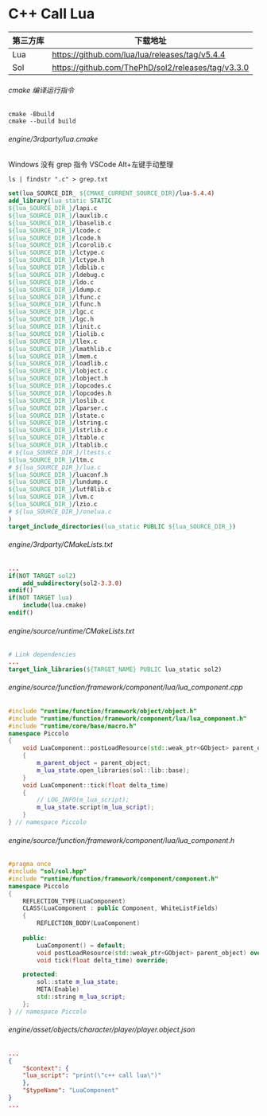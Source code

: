 # C++ Call Lua

| 第三方库 | 下载地址                                           |
| -------- | -------------------------------------------------- |
| Lua      | https://github.com/lua/lua/releases/tag/v5.4.4     |
| Sol      | https://github.com/ThePhD/sol2/releases/tag/v3.3.0 |

###### cmake 编译运行指令

```shell
cmake -Bbuild
cmake --build build
```

###### engine/3rdparty/lua.cmake

Windows 没有 grep 指令 VSCode Alt+左键手动整理

```shell
ls | findstr ".c" > grep.txt
```

```cmake
set(lua_SOURCE_DIR_ ${CMAKE_CURRENT_SOURCE_DIR}/lua-5.4.4)
add_library(lua_static STATIC
${lua_SOURCE_DIR_}/lapi.c
${lua_SOURCE_DIR_}/lauxlib.c
${lua_SOURCE_DIR_}/lbaselib.c
${lua_SOURCE_DIR_}/lcode.c
${lua_SOURCE_DIR_}/lcode.h
${lua_SOURCE_DIR_}/lcorolib.c
${lua_SOURCE_DIR_}/lctype.c
${lua_SOURCE_DIR_}/lctype.h
${lua_SOURCE_DIR_}/ldblib.c
${lua_SOURCE_DIR_}/ldebug.c
${lua_SOURCE_DIR_}/ldo.c
${lua_SOURCE_DIR_}/ldump.c
${lua_SOURCE_DIR_}/lfunc.c
${lua_SOURCE_DIR_}/lfunc.h
${lua_SOURCE_DIR_}/lgc.c
${lua_SOURCE_DIR_}/lgc.h
${lua_SOURCE_DIR_}/linit.c
${lua_SOURCE_DIR_}/liolib.c
${lua_SOURCE_DIR_}/llex.c
${lua_SOURCE_DIR_}/lmathlib.c
${lua_SOURCE_DIR_}/lmem.c
${lua_SOURCE_DIR_}/loadlib.c
${lua_SOURCE_DIR_}/lobject.c
${lua_SOURCE_DIR_}/lobject.h
${lua_SOURCE_DIR_}/lopcodes.c
${lua_SOURCE_DIR_}/lopcodes.h
${lua_SOURCE_DIR_}/loslib.c
${lua_SOURCE_DIR_}/lparser.c
${lua_SOURCE_DIR_}/lstate.c                                                          
${lua_SOURCE_DIR_}/lstring.c                                                             
${lua_SOURCE_DIR_}/lstrlib.c                                                             
${lua_SOURCE_DIR_}/ltable.c                                                              
${lua_SOURCE_DIR_}/ltablib.c                                                             
# ${lua_SOURCE_DIR_}/ltests.c                                                             
${lua_SOURCE_DIR_}/ltm.c                                                                 
# ${lua_SOURCE_DIR_}/lua.c                                                               
${lua_SOURCE_DIR_}/luaconf.h                                                             
${lua_SOURCE_DIR_}/lundump.c                                                             
${lua_SOURCE_DIR_}/lutf8lib.c                                                             
${lua_SOURCE_DIR_}/lvm.c                                                                 
${lua_SOURCE_DIR_}/lzio.c                                                                 
# ${lua_SOURCE_DIR_}/onelua.c                                                            
)                                               
target_include_directories(lua_static PUBLIC ${lua_SOURCE_DIR_})
```

###### engine/3rdparty/CMakeLists.txt

```cmake
...
if(NOT TARGET sol2)
    add_subdirectory(sol2-3.3.0)
endif()
if(NOT TARGET lua)
    include(lua.cmake)
endif()
```

###### engine/source/runtime/CMakeLists.txt

```cmake
# Link dependencies
...
target_link_libraries(${TARGET_NAME} PUBLIC lua_static sol2)
```

###### engine/source/function/framework/component/lua/lua_component.cpp

```cpp
#include "runtime/function/framework/object/object.h"
#include "runtime/function/framework/component/lua/lua_component.h"
#include "runtime/core/base/macro.h"
namespace Piccolo
{
    void LuaComponent::postLoadResource(std::weak_ptr<GObject> parent_object)
    {
        m_parent_object = parent_object;
        m_lua_state.open_libraries(sol::lib::base);
    }
    void LuaComponent::tick(float delta_time)
    {
        // LOG_INFO(m_lua_script);
        m_lua_state.script(m_lua_script);
    }
} // namespace Piccolo
```

###### engine/source/function/framework/component/lua/lua_component.h

```c++
#pragma once
#include "sol/sol.hpp"
#include "runtime/function/framework/component/component.h"
namespace Piccolo
{
    REFLECTION_TYPE(LuaComponent)
    CLASS(LuaComponent : public Component, WhiteListFields)
    {
        REFLECTION_BODY(LuaComponent)
            
    public:
        LuaComponent() = default;
        void postLoadResource(std::weak_ptr<GObject> parent_object) override;
        void tick(float delta_time) override;

    protected:
        sol::state m_lua_state;
        META(Enable)
        std::string m_lua_script;
    };
} // namespace Piccolo
```

###### engine/asset/objects/character/player/player.object.json

```json
...
{
	"$context": {
	"lua_script": "print(\"c++ call lua\")"
	},
	"$typeName": "LuaComponent"
}
...
```

